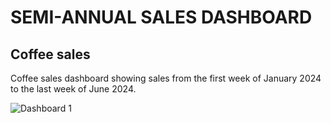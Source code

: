 # SEMI-ANNUAL SALES DASHBOARD
## Coffee sales

Coffee sales dashboard showing sales from the first week of January 2024 to the last week of June 2024.


![Dashboard 1](https://github.com/user-attachments/assets/60c9faf9-d313-4edf-b4b9-ea483c95e097)
